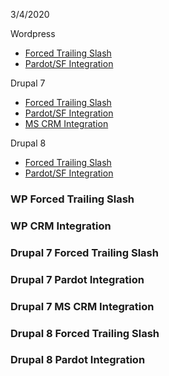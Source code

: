 3/4/2020

Wordpress
 - [Forced Trailing Slash](#wp-fts)
 - [Pardot/SF Integration](#wp-crm)

Drupal 7
- [Forced Trailing Slash](#d7-fts)
- [Pardot/SF Integration](#d7-pardot)
- [MS CRM Integration](#d7-mscrm)

Drupal 8
- [Forced Trailing Slash](#d8-fts)
- [Pardot/SF Integration](#d8-pardot)



### <a name="wp-fts"></a>WP Forced Trailing Slash



### <a name="wp-crm"></a>WP CRM Integration


### <a name="d7-fts"></a>Drupal 7 Forced Trailing Slash


### <a name="d7-pardot"></a>Drupal 7 Pardot Integration


### <a name="d7-mscrm"></a>Drupal 7 MS CRM Integration


### <a name="d8-fts"></a>Drupal 8 Forced Trailing Slash


### <a name="d8-pardot"></a>Drupal 8 Pardot Integration
